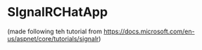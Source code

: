 # SIgnalRCHatApp
(made following teh tutorial from https://docs.microsoft.com/en-us/aspnet/core/tutorials/signalr)